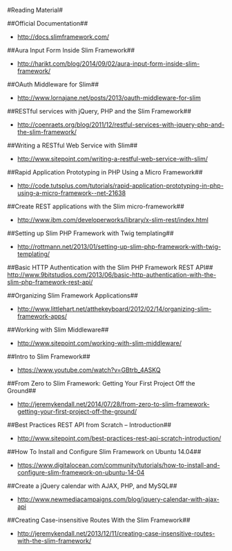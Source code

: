 #Reading Material#

##Official Documentation##
- http://docs.slimframework.com/

##Aura Input Form Inside Slim Framework##
- http://harikt.com/blog/2014/09/02/aura-input-form-inside-slim-framework/

##OAuth Middleware for Slim##
- http://www.lornajane.net/posts/2013/oauth-middleware-for-slim

##RESTful services with jQuery, PHP and the Slim Framework##
- http://coenraets.org/blog/2011/12/restful-services-with-jquery-php-and-the-slim-framework/

##Writing a RESTful Web Service with Slim##
- http://www.sitepoint.com/writing-a-restful-web-service-with-slim/

##Rapid Application Prototyping in PHP Using a Micro Framework##
- http://code.tutsplus.com/tutorials/rapid-application-prototyping-in-php-using-a-micro-framework--net-21638

##Create REST applications with the Slim micro-framework##
- http://www.ibm.com/developerworks/library/x-slim-rest/index.html

##Setting up Slim PHP Framework with Twig templating##
- http://rottmann.net/2013/01/setting-up-slim-php-framework-with-twig-templating/

##Basic HTTP Authentication with the Slim PHP Framework REST API##
http://www.9bitstudios.com/2013/06/basic-http-authentication-with-the-slim-php-framework-rest-api/

##Organizing Slim Framework Applications##
- http://www.littlehart.net/atthekeyboard/2012/02/14/organizing-slim-framework-apps/

##Working with Slim Middleware##
- http://www.sitepoint.com/working-with-slim-middleware/

##Intro to Slim Framework##
- https://www.youtube.com/watch?v=GBtrb_4ASKQ

##From Zero to Slim Framework: Getting Your First Project Off the Ground##
- http://jeremykendall.net/2014/07/28/from-zero-to-slim-framework-getting-your-first-project-off-the-ground/

##Best Practices REST API from Scratch – Introduction##
- http://www.sitepoint.com/best-practices-rest-api-scratch-introduction/

##How To Install and Configure Slim Framework on Ubuntu 14.04##
- https://www.digitalocean.com/community/tutorials/how-to-install-and-configure-slim-framework-on-ubuntu-14-04

##Create a jQuery calendar with AJAX, PHP, and MySQL##
- http://www.newmediacampaigns.com/blog/jquery-calendar-with-ajax-api

##Creating Case-insensitive Routes With the Slim Framework##
- http://jeremykendall.net/2013/12/11/creating-case-insensitive-routes-with-the-slim-framework/




